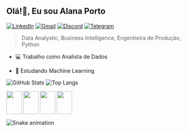 ## Olá!👋, Eu sou Alana Porto

[![LinkedIn](https://img.shields.io/badge/LinkedIn-0077B5?style=for-the-badge&logo=linkedin&logoColor=white)](https://www.linkedin.com/in/alana-dos-santos-porto-0383a314a/)
[![Gmail](https://img.shields.io/badge/Gmail-333333?style=for-the-badge&logo=gmail&logoColor=red)](mailto:alana.dsporto@gmail.com)
[![Discord](https://img.shields.io/badge/Discord-7289DA?style=for-the-badge&logo=discord&logoColor=white)](https://discord.com/channels/@alanaporto/)
[![Telegram](https://img.shields.io/badge/Telegram-000?style=for-the-badge&logo=telegram&logoColor=2CA5E0)](https://t.me/@alana_dsp)

>Data Analystic, Business Intelligence, Engenheira de Produção, Python

* 💻 Trabalho como Analista de Dados

* 📗 Estudando Machine Learning 



![GitHub Stats](https://github-readme-stats.vercel.app/api?username=alanadsp&theme=dracula&bg_color=000&border_color=30A3DC&show_icons=true&icon_color=30A3DC&title_color=E94D5F&text_color=FFF)
![Top Langs](https://github-readme-stats-git-masterrstaa-rickstaa.vercel.app/api/top-langs/?username=alanadsp&layout=compact&bg_color=000&border_color=30A3DC&title_color=E94D5F&text_color=FFF)




<img align="center" height="60" width="40" src="https://cdn.jsdelivr.net/gh/devicons/devicon@latest/icons/python/python-original.svg" />
<img align="center" height="60" width="40" src="https://cdn.jsdelivr.net/gh/devicons/devicon@latest/icons/microsoftsqlserver/microsoftsqlserver-original.svg" />
<img align="center" height="60" width="40" src="https://cdn.jsdelivr.net/gh/devicons/devicon@latest/icons/numpy/numpy-original.svg" />
<img align="center" height="60" width="40" src="https://cdn.jsdelivr.net/gh/devicons/devicon@latest/icons/jupyter/jupyter-original.svg" />

![Snake animation](alanadsp)